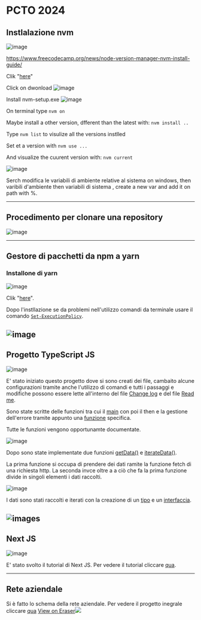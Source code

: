 # PCTO 2024
## Instlalazione nvm
![image](images/image5.png)

https://www.freecodecamp.org/news/node-version-manager-nvm-install-guide/

Clik "[here](https://github.com/coreybutler/nvm-windows#readme)"

Click on dwonload
![image](https://github.com/ahmedkahlids/pcto2024/assets/159768993/cacb9006-3242-4e66-9a1e-ed8e310e34b4)

Install nvm-setup.exe ![image](https://github.com/ahmedkahlids/pcto2024/assets/159768993/72729bb4-658c-48d3-8f6a-4f29e095fd3b)

On terminal type `nvm on`

Maybe install a other version, dfferent than the latest with: `nvm install ..`

Type `nvm list` to visulize all the versions instlled 

Set et a version with `nvm use ...`

And visualize the cuurent version with: `nvm current`

![image](https://github.com/ahmedkahlids/pcto2024/assets/159768993/bfe5a947-1f87-46f5-8f91-c05bdfd165b0)

Serch modifica le variabili di ambiente relative al sistema on windows, then varibili d'ambiente then variabili di sistema , create a new var and add it on path with %.

---


## Procedimento per clonare una repository 

![image](images/image1.png)

---

## Gestore di pacchetti da npm a yarn
### Installone di yarn

![image](images/image3.png)


Clik "[here](https://classic.yarnpkg.com/lang/en/docs/install/#windows-stable)".

Dopo l'instllazione se da problemi nell'utilizzo comandi da terminale usare il comando [`Set-ExecutionPolicy`](https://learn.microsoft.com/it-it/powershell/module/microsoft.powershell.security/set-executionpolicy?view=powershell-7.4y).

![image](images/image2.PNG)
---
## Progetto TypeScript JS

![image](images/image4.PNG)

E' stato iniziato questo progetto dove si sono creati dei file, cambaito alcune configurazioni tramite anche l'utilizzo di comandi e tutti i passaggi e modifiche possono essere lette all'interno del file [Change log](https://github.com/ahmedkahlids/typescriptJS/blob/master/CHANGE-LOG.md) e del file [Read me](https://github.com/ahmedkahlids/typescriptJS/blob/master/README.md).

Sono state scritte delle funzioni tra cui il [main](https://github.com/ahmedkahlids/typescriptJS/blob/master/src/error.ts) con poi il then e la gestione dell'errore tramite appunto una [funzione](https://github.com/ahmedkahlids/typescriptJS/blob/master/main.ts) specifica.

Tutte le funzioni vengono opportunamte documentate.

![image](images/image6.PNG)

Dopo sono state implementate due funzioni [getData()](https://github.com/ahmedkahlids/typescriptJS/blob/master/src/data.ts) e [iterateData()](https://github.com/ahmedkahlids/typescriptJS/blob/master/src/data.ts).

La prima funzione si occupa di prendere dei dati ramite la funzione fetch di una richiesta http.
La seconda invce oltre a a ciò che fa la prima funzione divide in singoli elementi i dati raccolti.

![image](images/image7.PNG)

I dati sono stati raccolti e iterati con la creazione di un [tipo](https://github.com/ahmedkahlids/typescriptJS/blob/master/src/types.ts) e un [interfaccia](https://github.com/ahmedkahlids/typescriptJS/blob/master/src/types.ts).

![images](images/image8.PNG)
---

## Next JS

![image](images/image9.png)

E' stato svolto il tutorial di Next JS.
Per vedere il tutorial cliccare [qua](https://nextjs.org/learn/basics/create-nextjs-app).

---

## Rete aziendale 
Si è fatto lo schema della rete aziendale.
Per vedere il progetto inegrale cliccare [qua](https://app.eraser.io/workspace/UpKSiMLhuJj4l1ZVkEFJ)
[View on Eraser![](https://app.eraser.io/workspace/UpKSiMLhuJj4l1ZVkEFJ/preview?elements=nSSaPuqz6RDDpPOaTQSv0w&type=embed)](https://app.eraser.io/workspace/UpKSiMLhuJj4l1ZVkEFJ?elements=nSSaPuqz6RDDpPOaTQSv0w) 



